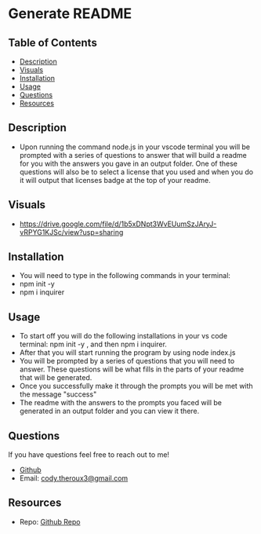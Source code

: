 # Generate README

## Table of Contents
- [Description](#Desription)
- [Visuals](#Visuals)
- [Installation](#installation)
- [Usage](#usage)
- [Questions](#questions)
- [Resources](#resources)

## Description
- Upon running the command node.js in your vscode terminal you will be prompted with a series of questions to answer that will build a readme for you with the answers you gave in an output folder. One of these questions will also be to select a license that you used and when you do it will output that licenses badge at the top of your readme. 

## Visuals
- https://drive.google.com/file/d/1b5xDNpt3WvEUumSzJAryJ-vRPYG1KJSc/view?usp=sharing

## Installation
- You will need to type in the following commands in your terminal:
- npm init -y 
- npm i inquirer

## Usage
- To start off you will do the following installations in your vs code terminal: npm init -y , and then npm i inquirer. 
- After that you will start running the program by using node index.js
- You will be prompted by a series of questions that you will need to answer. These questions will be what fills in the parts of your readme that will be generated. 
- Once you successfully make it through the prompts you will be met with the message "success"
- The readme with the answers to the prompts you faced will be generated in an output folder and you can view it there.

## Questions
If you have questions feel free to reach out to me!
- [Github](https://github.com/codytheroux96)
- Email: cody.theroux3@gmail.com

## Resources
- Repo: [Github Repo](https://github.com/codytheroux96/generate-readme)



